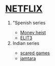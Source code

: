 <!DOCTYPE html>
<html>
<head>
<title> Madhav</title>
</head>
<body>
<h1 style="color:red;">
<a href="https://www.netflix.com//in">NETFLIX</a>
</h1>
<ol>
<li>"Spenish series</li>
<ul>
<li>
<a href="moneyheist.html">Money heist</a>
</li>
<li>
<a href="elite.html">ELIT3</a></li>
</ul>
<li>Indian series</li>
<ul>
<li>
<a href="sacredgames.html">scared games</a></li>
<li>
<a href="jamtara.html">jamtara</a></li>
</ul>
</ol>
</body>
</html>
